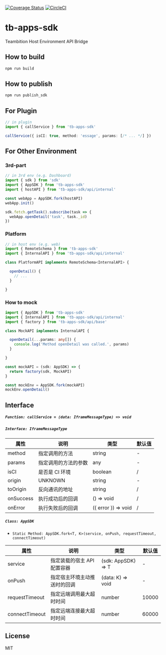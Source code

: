 [![Coverage Status](https://coveralls.io/repos/github/teambition/tb-apps-sdk/badge.svg?branch=master)](https://coveralls.io/github/teambition/tb-apps-sdk?branch=refactor/typescript)
[![CircleCI](https://circleci.com/gh/teambition/tb-apps-sdk.svg?style=svg)](https://circleci.com/gh/teambition/tb-apps-sdk)

# tb-apps-sdk

Teambition Host Environment API Bridge

## How to build

```js
npm run build
```

## How to publish
```js
npm run publish_sdk
```

## For Plugin

```ts
// in plugin
import { callService } from 'tb-apps-sdk'

callService({ isCI: true, method: 'essage', params: [/* ... */] })
```

## For Other Environment

### 3rd-part

```ts
// in 3rd env (e.g. Dashboard)
import { sdk } from 'sdk'
import { AppSDK } from 'tb-apps-sdk'
import { hostAPI } from 'tb-apps-sdk/api/internal'

const webApp = AppSDK.fork(hostAPI)
webApp.init()

sdk.fetch.getTask().subscribe(task => {
  webApp.openDetail('task', task._id)
})
```

### Platform

```ts
// in host env (e.g. web)
import { RemoteSchema } from 'tb-apps-sdk'
import { InternalAPI } from 'tb-apps-sdk/api/internal'

class PlatformAPI implements RemoteSchema<InternalAPI> {

  openDetail() {
    // ...
  }

}
```

### How to mock

```ts
import { AppSDK } from 'tb-apps-sdk'
import { InternalAPI } from 'tb-apps-sdk/api/internal'
import { factory } from 'tb-apps-sdk/api/base'

class MockAPI implements InternalAPI {

  openDetail(...params: any[]) {
    console.log('Method openDetail was called.', params)
  }

}

const mockAPI = (sdk: AppSDK) => {
  return factory(sdk, MockAPI)
}

const mockEnv = AppSDK.fork(mockAPI)
mockEnv.openDetail()
```

## Interface
##### `Function: callService = (data: IframeMessageType) => void`

##### `Interface: IframeMessageType`

| 属性 | 说明 | 类型 | 默认值 |
| - | - | - | - |
| method | 指定调用的方法 | string | - |
| params | 指定调用的方法的参数 | any | - |
| isCI | 是否是 CI 环境 | boolean | / |
| origin | UNKNOWN | string | - |
| toOrigin | 反向通讯的地址 | string | / |
| onSuccess | 执行成功后的回调 | () => void | / |
| onError | 执行失败后的回调 | ({ error }) => void | / |

##### `Class: AppSDK`

- ```Static Method: AppSDK.fork<T, K>(service, onPush, requestTimeout, connectTimeout)```

| 属性 | 说明 | 类型 | 默认值 |
| - | - | - | - |
| service | 指定装载的宿主 API 配置容器 | (sdk: AppSDK) => T | - |
| onPush | 指定宿主环境主动推送时的回调 | (data: K) => void | - |
| requestTimeout | 指定远端调用最大超时时间 | number | 10000 |
| connectTimeout | 指定远端连接最大超时时间 | number | 60000 |

## License
MIT

